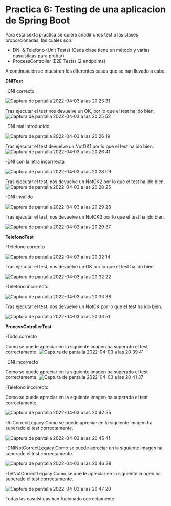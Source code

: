 # Practica 6: Testing de una aplicacion de Spring Boot

Para esta sexta práctica se quiere añadir unos test a las clases proporcionadas, las cuales son:

- DNI & Telefono (Unit Tests) (Cada clase tiene un método y varias casuísticas para probar)
- ProcessController (E2E Tests) (2 endpoints)

A continuación se muestran los diferentes casos que se han llevado a cabo.

**DNITest**

-DNI correcto

![Captura de pantalla 2022-04-03 a las 20 23 31](https://user-images.githubusercontent.com/98181428/161442481-f96803f6-68a4-48c0-801a-98292c892b4a.png)


Tras ejecutar el test nos devuelve un OK, por lo que el test ha ido bien.
![Captura de pantalla 2022-04-03 a las 20 25 52](https://user-images.githubusercontent.com/98181428/161442564-e8ba62c6-52cb-46b2-8727-8d790a251c16.png)


-DNI mal introducido

![Captura de pantalla 2022-04-03 a las 20 26 19](https://user-images.githubusercontent.com/98181428/161442607-233b8828-2c15-452c-8b6f-ad37a87e42d3.png)


Tras ejecutar el test devuelve un NotOK1 por lo que el test ha ido bien.
![Captura de pantalla 2022-04-03 a las 20 26 41](https://user-images.githubusercontent.com/98181428/161442628-71c25645-4280-45f1-b837-b1a2e6e5daaf.png)


-DNI con la letra incorrrecta

![Captura de pantalla 2022-04-03 a las 20 28 09](https://user-images.githubusercontent.com/98181428/161442657-89c0eb1c-df4f-409a-a347-fb2a8353eb10.png)


Tras ejecutar el test, nos devuelve un NotOK2 por lo que el test ha ido bien.
![Captura de pantalla 2022-04-03 a las 20 28 25](https://user-images.githubusercontent.com/98181428/161442685-6601dd72-cff5-4411-8d94-ab342cb36980.png)


-DNI inválido

![Captura de pantalla 2022-04-03 a las 20 29 28](https://user-images.githubusercontent.com/98181428/161442715-a6d480fe-5e25-4b73-9e54-49586eb78062.png)


Tras ejecutar el test, nos devuelve un NotOK3 por lo que el test ha ido bien.

![Captura de pantalla 2022-04-03 a las 20 29 37](https://user-images.githubusercontent.com/98181428/161442819-6daa26f1-9785-464e-9e5e-0517235d006d.png)


**TelefonoTest**

-Telefono correcto

![Captura de pantalla 2022-04-03 a las 20 32 14](https://user-images.githubusercontent.com/98181428/161442853-0bf6af3b-5893-44c7-ac59-44dc96442a8b.png)


Tras ejecutar el test, nos devuelve un OK por lo que el test ha ido bien.

![Captura de pantalla 2022-04-03 a las 20 32 22](https://user-images.githubusercontent.com/98181428/161442863-be0c5afc-10ff-4103-86fd-e0342b69b61e.png)

-Telefono incorrecto

![Captura de pantalla 2022-04-03 a las 20 33 38](https://user-images.githubusercontent.com/98181428/161442885-a0341232-bd87-4339-8176-db908c36f4cf.png)

Tras ejecutar el test, nos devuelve un NotOK por lo que el test ha ido bien.

![Captura de pantalla 2022-04-03 a las 20 33 51](https://user-images.githubusercontent.com/98181428/161442897-d114252d-5ee2-4fc5-beda-d5e2c6fdb08f.png)



**ProcessCotrollerTest**

-Todo correcto

Como se puede apreciar en la siguiente imagen ha superado el test correctamente.
![Captura de pantalla 2022-04-03 a las 20 39 41](https://user-images.githubusercontent.com/98181428/161443056-f3fa99b7-4216-4095-b4d0-2935a7927fca.png)

-DNI incorrecto

Como se puede apreciar en la siguiente imagen ha superado el test correctamente.
![Captura de pantalla 2022-04-03 a las 20 41 37](https://user-images.githubusercontent.com/98181428/161443135-ac025e64-4edc-4e3d-acc8-aa33581cef53.png)

-Telefono incorrecto

Como se puede apreciar en la siguiente imagen ha superado el test correctamente.

![Captura de pantalla 2022-04-03 a las 20 42 35](https://user-images.githubusercontent.com/98181428/161443210-bb89d3a3-ebdf-47e5-8b51-7f4efe12ee38.png)


-AllCorrectLegacy
Como se puede apreciar en la siguiente imagen ha superado el test correctamente.

![Captura de pantalla 2022-04-03 a las 20 45 41](https://user-images.githubusercontent.com/98181428/161443281-fb082f84-8179-4ebd-8377-c1b8af1dbb2b.png)


-DNINotCorrectLegacy
Como se puede apreciar en la siguiente imagen ha superado el test correctamente.

![Captura de pantalla 2022-04-03 a las 20 46 38](https://user-images.githubusercontent.com/98181428/161443311-9f142e53-5744-4b78-a015-89d8c1e49361.png)

-TelNotCorrectLegacy
Como se puede apreciar en la siguiente imagen ha superado el test correctamente.

![Captura de pantalla 2022-04-03 a las 20 47 20](https://user-images.githubusercontent.com/98181428/161443331-5c5265f0-0413-4f0f-989b-f992caa5f433.png)


Todas las casuísticas han fucionado correctamente.


